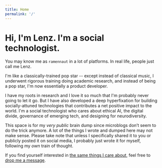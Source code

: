 ```yaml
---
title: Home
permalink: '/'
---
```


# Hi, I'm Lenz. I'm a social technologist.

You may know me as `ramennaut` in a lot of platforms. In real life, people just call me Lenz.

I'm like a classically-trained pop star -- except instead of classical music, I underwent rigorous training doing academic research, and instead of being a pop star, I'm now essentially a product developer.

I have my roots in research and I love it so much that I'm probably never going to let it go. But I have also developed a deep hyperfixation for building socially-attuned technologies that contributes a net positive impact to the world. I'm a social technologist who cares about ethical AI, the digital divide, governance of emerging tech, and designing for neurodiversity.

This space is for my *very public* brain dump since microblogs don’t seem to do the trick anymore. A lot of the things I wrote and dumped here may not make sense. Please take note that unless I specifically shared it to you or publicly posted it on social media, I probably just wrote it for myself, following my *own* train of thought.

If you find yourself interested in [the same things I care about](/now), feel free to [drop me a message](mailto:mail@lenz.wiki).